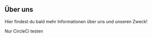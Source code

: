 ## Über uns

Hier findest du bald mehr Informationen über uns und unseren Zweck!

Nur CircleCi testen
